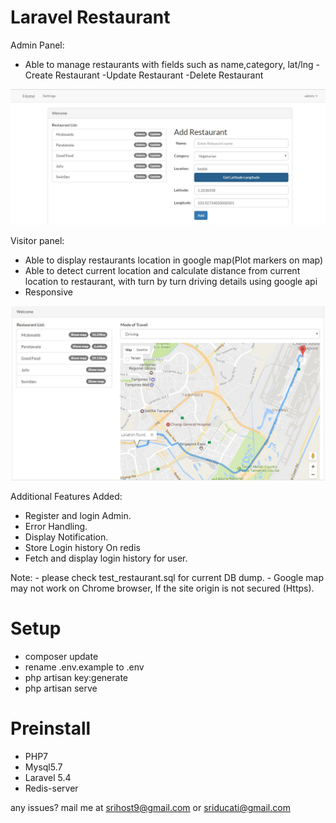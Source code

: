 # Laravel Restaurant

Admin Panel:
- Able to manage restaurants with fields such as name,category, lat/lng
	-Create Restaurant
	-Update Restaurant
	-Delete Restaurant
	
![Alt text](/public/screenshot_admin.JPG?raw=true "Enter location to get Latitude and Longitude")

Visitor panel:
- Able to display restaurants location in google map(Plot markers on map)
- Able to detect current location and calculate distance from current location to restaurant, with turn by turn driving details using google api
- Responsive

![Alt text](/public/screenshot.JPG?raw=true "Find distance using from current location to restaurant using Laravel")

Additional Features Added:

- Register and login Admin.
- Error Handling.
- Display Notification.
- Store Login history On redis
- Fetch and display login history for user.

Note: - please check test_restaurant.sql for current DB dump.
      -	Google map may not work on Chrome browser, If the site origin is not secured (Https).

# Setup

- composer update
- rename .env.example to .env
- php artisan key:generate
- php artisan serve

# Preinstall

- PHP7
- Mysql5.7
- Laravel 5.4
- Redis-server


any issues? mail me at srihost9@gmail.com or sriducati@gmail.com
